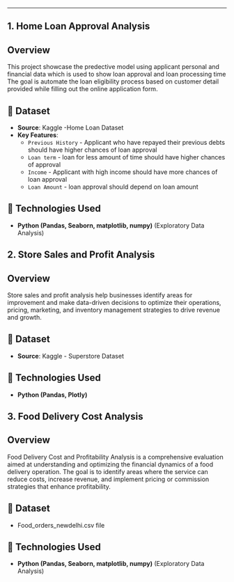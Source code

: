 
---

 ## 1. **Home Loan Approval Analysis**



## Overview
This project showcase the predective model using applicant personal and financial data which is used to show loan approval and loan processing time 
The goal is automate the loan eligibility process based on customer detail provided while filling out the online application form.

## 📂 Dataset
- **Source**: Kaggle -Home Loan Dataset
- **Key Features**: 
  - `Previous History` - Applicant who have repayed their previous debts should have higher chances of loan approval
  - `Loan term` - loan for less amount of time should have higher chances of approval
  - `Income` - Applicant with high income should have more chances of loan approval
  - `Loan Amount` - loan approval should depend on loan amount

## 🔧 Technologies Used
- **Python (Pandas, Seaborn, matplotlib, numpy)** (Exploratory Data Analysis)

  

## 2. **Store Sales and Profit Analysis**

## Overview
Store sales and profit analysis help businesses identify areas for improvement and make data-driven decisions to optimize their operations, pricing, marketing, and inventory management strategies to drive revenue and growth.

## 📂 Dataset
- **Source**: Kaggle - Superstore Dataset

## 🔧 Technologies Used
- **Python (Pandas, Plotly)**

  
## 3. **Food Delivery Cost Analysis**

## Overview
Food Delivery Cost and Profitability Analysis is a comprehensive evaluation aimed at understanding and optimizing the financial dynamics of a food delivery operation. The goal is to identify areas where the service can reduce costs, increase revenue, and implement pricing or commission strategies that enhance profitability. 


## 📂 Dataset
- Food_orders_newdelhi.csv file

## 🔧 Technologies Used
- **Python (Pandas, Seaborn, matplotlib, numpy)** (Exploratory Data Analysis)
















